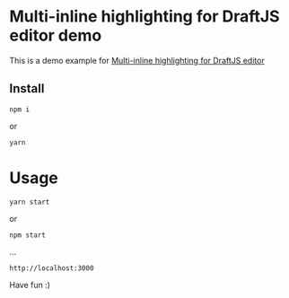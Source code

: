 # Multi-inline highlighting for DraftJS editor demo

This is a demo example for [Multi-inline highlighting for DraftJS editor](https://github.com/buchslava/draft-js-multi-inline-highlight)

## Install

`npm i`

or

`yarn`

# Usage

`yarn start`

or

`npm start`

...

`http://localhost:3000`


Have fun :)

